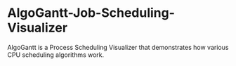 # AlgoGantt-Job-Scheduling-Visualizer
AlgoGantt is a Process Scheduling Visualizer that demonstrates how various CPU scheduling algorithms work.
